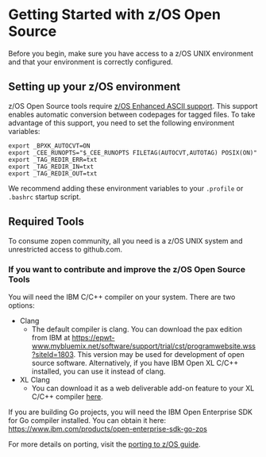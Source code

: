 # Getting Started with z/OS Open Source

Before you begin, make sure you have access to a z/OS UNIX environment and that your environment is correctly configured.

## Setting up your z/OS environment

z/OS Open Source tools require [z/OS Enhanced ASCII support](https://www.ibm.com/docs/en/zos/3.1.0?topic=pages-enhanced-ascii). This support enables automatic conversion between codepages for tagged files. To take advantage of this support, you need to set the following environment variables:

```
export _BPXK_AUTOCVT=ON
export _CEE_RUNOPTS="$_CEE_RUNOPTS FILETAG(AUTOCVT,AUTOTAG) POSIX(ON)"
export _TAG_REDIR_ERR=txt
export _TAG_REDIR_IN=txt
export _TAG_REDIR_OUT=txt
```

We recommend adding these environment variables to your `.profile` or `.bashrc` startup script.

## Required Tools

To consume zopen community, all you need is a z/OS UNIX system and unrestricted access to github.com.

### If you want to contribute and improve the z/OS Open Source Tools 

You will need the IBM C/C++ compiler on your system. There are two options:
- Clang
  - The default compiler is clang. You can download the pax edition from IBM at https://epwt-www.mybluemix.net/software/support/trial/cst/programwebsite.wss?siteId=1803. This version may be used for development of open source software. Alternatively, if you have IBM Open XL C/C++ installed, you can use it instead of clang.
- XL Clang 
  - You can download it as a web deliverable add-on feature to your XL C/C++ compiler 
[here](https://www.ibm.com/servers/resourcelink/svc00100.nsf/pages/xlCC++V241ForZOsV24).

If you are building Go projects, you will need the IBM Open Enterprise SDK for Go compiler installed. You can obtain it here: https://www.ibm.com/products/open-enterprise-sdk-go-zos

For more details on porting, visit the [porting to z/OS guide](Porting.md).
